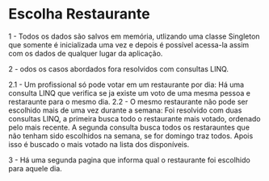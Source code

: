 # Escolha Restaurante

1 - Todos os dados são salvos em memória, utlizando uma classe Singleton que somente é inicializada uma vez e depois é possível acessa-la   assim com os dados de qualquer lugar da aplicação.


2 - odos os casos abordados fora resolvidos com consultas LINQ.

 2.1 - Um profissional só pode votar em um restaurante por dia: Há uma consulta LINQ que verifica se ja existe um voto de uma mesma pessoa e restaraunte para o mesmo dia.
 2.2 - O mesmo restaurante não pode ser escolhido mais de uma vez durante a semana: Foi resolvido com duas consultas LINQ, a primeira  busca todo o restaurante mais votado, ordenado pelo mais recente. A segunda consulta busca todos os restarauntes que não tenham sido escolhidos na semana, se for domingo traz todos. Apois isso é buscado o mais votado na lista dos disponíveis.


3 -  Há uma segunda pagina que informa qual o restaurante foi escolhido para aquele dia.
